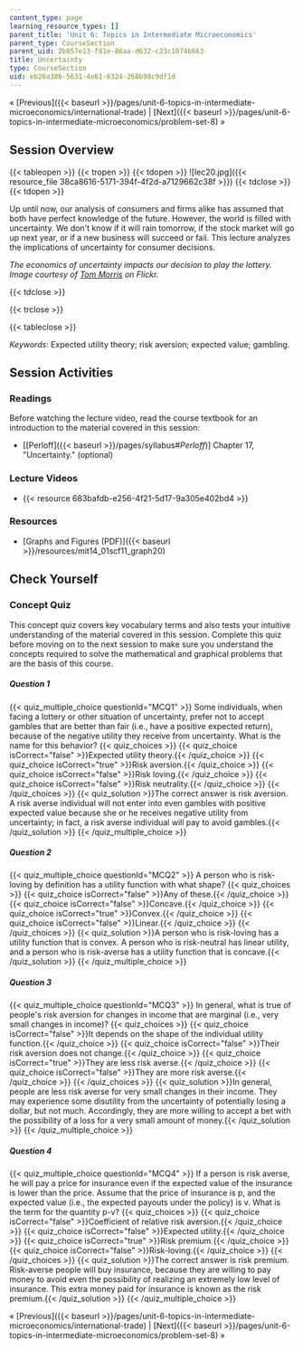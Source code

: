 ```yaml
---
content_type: page
learning_resource_types: []
parent_title: 'Unit 6: Topics in Intermediate Microeconomics'
parent_type: CourseSection
parent_uid: 2b057e13-f81e-86aa-d632-c23c1074b663
title: Uncertainty
type: CourseSection
uid: eb20a386-5631-4e61-6324-268b98c9df1d
---
```


« [Previous]({{< baseurl >}}/pages/unit-6-topics-in-intermediate-microeconomics/international-trade) | [Next]({{< baseurl >}}/pages/unit-6-topics-in-intermediate-microeconomics/problem-set-8) »

Session Overview
----------------

{{< tableopen >}}
{{< tropen >}}
{{< tdopen >}}
![lec20.jpg]({{< resource_file 38ca8616-5171-394f-4f2d-a7129662c38f >}})
{{< tdclose >}}
{{< tdopen >}}


Up until now, our analysis of consumers and firms alike has assumed that both have perfect knowledge of the future. However, the world is filled with uncertainty. We don't know if it will rain tomorrow, if the stock market will go up next year, or if a new business will succeed or fail. This lecture analyzes the implications of uncertainty for consumer decisions.

_The economics of uncertainty impacts our decision to play the lottery. Image courtesy of [Tom Morris](http://www.flickr.com/photos/tommorris/241508717/) on Flickr._


{{< tdclose >}}

{{< trclose >}}

{{< tableclose >}}

_Keywords_: Expected utility theory; risk aversion; expected value; gambling.

Session Activities
------------------

### Readings

Before watching the lecture video, read the course textbook for an introduction to the material covered in this session:

*   \[[Perloff]({{< baseurl >}}/pages/syllabus#_Perloff_)\] Chapter 17, "Uncertainty." (optional)

### Lecture Videos

*   {{< resource 683bafdb-e256-4f21-5d17-9a305e402bd4 >}}

### Resources

*   [Graphs and Figures (PDF)]({{< baseurl >}}/resources/mit14_01scf11_graph20)

Check Yourself
--------------

### Concept Quiz

This concept quiz covers key vocabulary terms and also tests your intuitive understanding of the material covered in this session. Complete this quiz before moving on to the next session to make sure you understand the concepts required to solve the mathematical and graphical problems that are the basis of this course.

##### Question 1
 {{< quiz_multiple_choice questionId="MCQ1" >}} Some individuals, when facing a lottery or other situation of uncertainty, prefer not to accept gambles that are better than fair (i.e., have a positive expected return), because of the negative utility they receive from uncertainty. What is the name for this behavior? {{< quiz_choices >}} {{< quiz_choice isCorrect="false" >}}Expected utility theory.{{< /quiz_choice >}} {{< quiz_choice isCorrect="true" >}}Risk aversion.{{< /quiz_choice >}} {{< quiz_choice isCorrect="false" >}}Risk loving.{{< /quiz_choice >}} {{< quiz_choice isCorrect="false" >}}Risk neutrality.{{< /quiz_choice >}} {{< /quiz_choices >}} {{< quiz_solution >}}The correct answer is risk aversion. A risk averse individual will not enter into even gambles with positive expected value because she or he receives negative utility from uncertainty; in fact, a risk averse individual will pay to avoid gambles.{{< /quiz_solution >}} {{< /quiz_multiple_choice >}}
##### Question 2
 {{< quiz_multiple_choice questionId="MCQ2" >}} A person who is risk-loving by definition has a utility function with what shape? {{< quiz_choices >}} {{< quiz_choice isCorrect="false" >}}Any of these.{{< /quiz_choice >}} {{< quiz_choice isCorrect="false" >}}Concave.{{< /quiz_choice >}} {{< quiz_choice isCorrect="true" >}}Convex.{{< /quiz_choice >}} {{< quiz_choice isCorrect="false" >}}Linear.{{< /quiz_choice >}} {{< /quiz_choices >}} {{< quiz_solution >}}A person who is risk-loving has a utility function that is convex. A person who is risk-neutral has linear utility, and a person who is risk-averse has a utility function that is concave.{{< /quiz_solution >}} {{< /quiz_multiple_choice >}}
##### Question 3
 {{< quiz_multiple_choice questionId="MCQ3" >}} In general, what is true of people's risk aversion for changes in income that are marginal (i.e., very small changes in income)? {{< quiz_choices >}} {{< quiz_choice isCorrect="false" >}}It depends on the shape of the individual utility function.{{< /quiz_choice >}} {{< quiz_choice isCorrect="false" >}}Their risk aversion does not change.{{< /quiz_choice >}} {{< quiz_choice isCorrect="true" >}}They are less risk averse.{{< /quiz_choice >}} {{< quiz_choice isCorrect="false" >}}They are more risk averse.{{< /quiz_choice >}} {{< /quiz_choices >}} {{< quiz_solution >}}In general, people are less risk averse for very small changes in their income. They may experience some disutility from the uncertainty of potentially losing a dollar, but not much. Accordingly, they are more willing to accept a bet with the possibility of a loss for a very small amount of money.{{< /quiz_solution >}} {{< /quiz_multiple_choice >}}
##### Question 4
 {{< quiz_multiple_choice questionId="MCQ4" >}} If a person is risk averse, he will pay a price for insurance even if the expected value of the insurance is lower than the price. Assume that the price of insurance is p, and the expected value (i.e., the expected payouts under the policy) is v. What is the term for the quantity p-v? {{< quiz_choices >}} {{< quiz_choice isCorrect="false" >}}Coefficient of relative risk aversion.{{< /quiz_choice >}} {{< quiz_choice isCorrect="false" >}}Expected utility.{{< /quiz_choice >}} {{< quiz_choice isCorrect="true" >}}Risk premium.{{< /quiz_choice >}} {{< quiz_choice isCorrect="false" >}}Risk-loving.{{< /quiz_choice >}} {{< /quiz_choices >}} {{< quiz_solution >}}The correct answer is risk premium. Risk-averse people will buy insurance, because they are willing to pay money to avoid even the possibility of realizing an extremely low level of insurance. This extra money paid for insurance is known as the risk premium.{{< /quiz_solution >}} {{< /quiz_multiple_choice >}}

« [Previous]({{< baseurl >}}/pages/unit-6-topics-in-intermediate-microeconomics/international-trade) | [Next]({{< baseurl >}}/pages/unit-6-topics-in-intermediate-microeconomics/problem-set-8) »